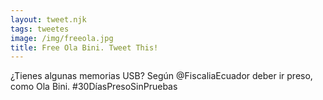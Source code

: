 ```yaml
---
layout: tweet.njk
tags: tweetes
image: /img/freeola.jpg
title: Free Ola Bini. Tweet This!
---
```

¿Tienes algunas memorias USB? Según @FiscaliaEcuador deber ir preso, como Ola Bini. #30DíasPresoSinPruebas
